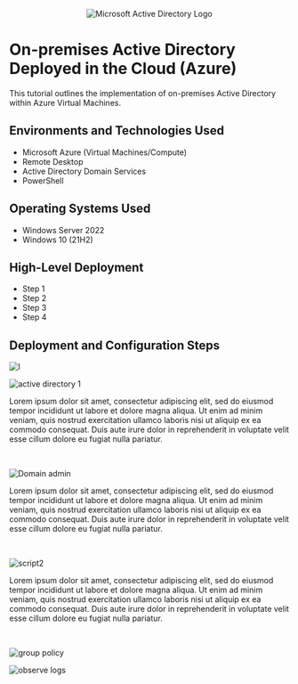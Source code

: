 <p align="center">
<img src="https://i.imgur.com/pU5A58S.png" alt="Microsoft Active Directory Logo"/>
</p>

<h1>On-premises Active Directory Deployed in the Cloud (Azure)</h1>
This tutorial outlines the implementation of on-premises Active Directory within Azure Virtual Machines.<br />


<h2>Environments and Technologies Used</h2>

- Microsoft Azure (Virtual Machines/Compute)
- Remote Desktop
- Active Directory Domain Services
- PowerShell

<h2>Operating Systems Used </h2>

- Windows Server 2022
- Windows 10 (21H2)

<h2>High-Level Deployment</h2>

- Step 1
- Step 2
- Step 3
- Step 4

<h2>Deployment and Configuration Steps</h2>

![l](https://github.com/user-attachments/assets/0acc83bc-93cc-4eb6-a5a3-c3663890bf20)



![active directory 1](https://github.com/user-attachments/assets/3870bd61-57bd-4b14-a722-bfac9efa9a0d)



Lorem ipsum dolor sit amet, consectetur adipiscing elit, sed do eiusmod tempor incididunt ut labore et dolore magna aliqua. Ut enim ad minim veniam, quis nostrud exercitation ullamco laboris nisi ut aliquip ex ea commodo consequat. Duis aute irure dolor in reprehenderit in voluptate velit esse cillum dolore eu fugiat nulla pariatur.
</p>
<br />

![Domain admin](https://github.com/user-attachments/assets/d39a1e70-46e8-490b-ad2f-2d4ffa5c75b2)



Lorem ipsum dolor sit amet, consectetur adipiscing elit, sed do eiusmod tempor incididunt ut labore et dolore magna aliqua. Ut enim ad minim veniam, quis nostrud exercitation ullamco laboris nisi ut aliquip ex ea commodo consequat. Duis aute irure dolor in reprehenderit in voluptate velit esse cillum dolore eu fugiat nulla pariatur.

<br />

![script2](https://github.com/user-attachments/assets/cc616d68-3ea0-45a2-a11a-cf445e05f15e)


Lorem ipsum dolor sit amet, consectetur adipiscing elit, sed do eiusmod tempor incididunt ut labore et dolore magna aliqua. Ut enim ad minim veniam, quis nostrud exercitation ullamco laboris nisi ut aliquip ex ea commodo consequat. Duis aute irure dolor in reprehenderit in voluptate velit esse cillum dolore eu fugiat nulla pariatur.
</p>
<br />

![group policy](https://github.com/user-attachments/assets/f0baa814-a93d-447c-b3d2-f85b2f857030)






![observe logs](https://github.com/user-attachments/assets/a0b101e1-df96-427e-aaa5-718462d75e61)



